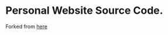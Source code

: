 # Personal Website Source Code.

Forked from [here](https://github.com/timlrx/tailwind-nextjs-starter-blog)
